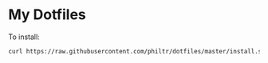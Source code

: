 # My Dotfiles

To install:

```sh
curl https://raw.githubusercontent.com/philtr/dotfiles/master/install.sh | /bin/zsh
```

